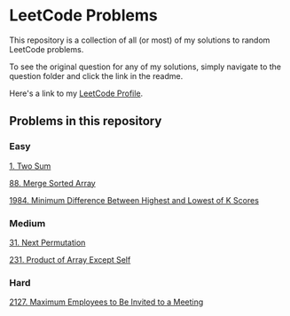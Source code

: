 # LeetCode Problems
This repository is a collection of all (or most) of my solutions to random LeetCode problems. 

To see the original question for any of my solutions, simply navigate to the question folder and click the link in the readme. 

Here's a link to my [LeetCode Profile](https://leetcode.com/sbathaee/).

## Problems in this repository
### Easy
[1. Two Sum](https://leetcode.com/problems/two-sum/description/)

[88. Merge Sorted Array](https://leetcode.com/problems/merge-sorted-array/description/)

[1984. Minimum Difference Between Highest and Lowest of K Scores](https://leetcode.com/problems/minimum-difference-between-highest-and-lowest-of-k-scores/)

### Medium
[31. Next Permutation](https://leetcode.com/problems/next-permutation/description/)

[231. Product of Array Except Self](https://leetcode.com/problems/product-of-array-except-self/)

### Hard
[2127. Maximum Employees to Be Invited to a Meeting](https://leetcode.com/problems/maximum-employees-to-be-invited-to-a-meeting/description/)


